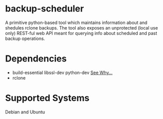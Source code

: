 # backup-scheduler
A primitive python-based tool which maintains information about and shedules rclone backups. The tool also exposes an unprotected (local use only) REST-ful web API meant for querying info about scheduled and past backup operations.

# Dependencies
- build-essential libssl-dev python-dev [See Why...](https://pypi.org/project/scrypt/])
- rclone

# Supported Systems
Debian and Ubuntu